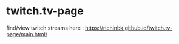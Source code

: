 # twitch.tv-page
find/view twitch streams here :  https://richinbk.github.io/twitch.tv-page/main.html/
